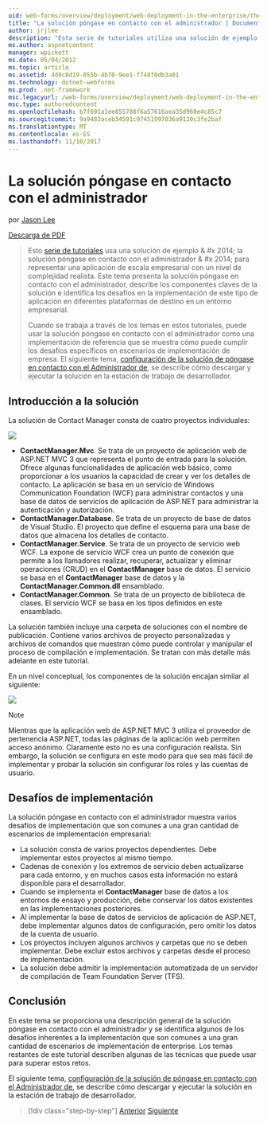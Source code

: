 ```yaml
---
uid: web-forms/overview/deployment/web-deployment-in-the-enterprise/the-contact-manager-solution
title: "La solución póngase en contacto con el administrador | Documentos de Microsoft"
author: jrjlee
description: "Esta serie de tutoriales utiliza una solución de ejemplo & #x 2014; la solución póngase en contacto con el administrador & #x 2014; para representar una aplicación de escala empresarial con una redistribución realista..."
ms.author: aspnetcontent
manager: wpickett
ms.date: 05/04/2012
ms.topic: article
ms.assetid: 4d8c8d19-055b-4b70-9ee1-f748f0db3a01
ms.technology: dotnet-webforms
ms.prod: .net-framework
msc.legacyurl: /web-forms/overview/deployment/web-deployment-in-the-enterprise/the-contact-manager-solution
msc.type: authoredcontent
ms.openlocfilehash: b7f691a1ee855788f6a57616aea35d960e4c85c7
ms.sourcegitcommit: 9a9483aceb34591c97451997036a9120c3fe2baf
ms.translationtype: MT
ms.contentlocale: es-ES
ms.lasthandoff: 11/10/2017
---
```

<a name="the-contact-manager-solution"></a>La solución póngase en contacto con el administrador
====================
por [Jason Lee](https://github.com/jrjlee)

[Descarga de PDF](https://msdnshared.blob.core.windows.net/media/MSDNBlogsFS/prod.evol.blogs.msdn.com/CommunityServer.Blogs.Components.WeblogFiles/00/00/00/63/56/8130.DeployingWebAppsInEnterpriseScenarios.pdf)

> Esto [serie de tutoriales](web-deployment-in-the-enterprise.md) usa una solución de ejemplo & #x 2014; la solución póngase en contacto con el administrador & #x 2014; para representar una aplicación de escala empresarial con un nivel de complejidad realista. Este tema presenta la solución póngase en contacto con el administrador, describe los componentes claves de la solución e identifica los desafíos en la implementación de este tipo de aplicación en diferentes plataformas de destino en un entorno empresarial.
> 
> Cuando se trabaja a través de los temas en estos tutoriales, puede usar la solución póngase en contacto con el administrador como una implementación de referencia que se muestra cómo puede cumplir los desafíos específicos en escenarios de implementación de empresa. El siguiente tema, [configuración de la solución de póngase en contacto con el Administrador de](setting-up-the-contact-manager-solution.md), se describe cómo descargar y ejecutar la solución en la estación de trabajo de desarrollador.


## <a name="solution-overview"></a>Introducción a la solución

La solución de Contact Manager consta de cuatro proyectos individuales:

![](the-contact-manager-solution/_static/image1.png)

- **ContactManager.Mvc**. Se trata de un proyecto de aplicación web de ASP.NET MVC 3 que representa el punto de entrada para la solución. Ofrece algunas funcionalidades de aplicación web básico, como proporcionar a los usuarios la capacidad de crear y ver los detalles de contacto. La aplicación se basa en un servicio de Windows Communication Foundation (WCF) para administrar contactos y una base de datos de servicios de aplicación de ASP.NET para administrar la autenticación y autorización.
- **ContactManager.Database**. Se trata de un proyecto de base de datos de Visual Studio. El proyecto que define el esquema para una base de datos que almacena los detalles de contacto.
- **ContactManager.Service**. Se trata de un proyecto de servicio web WCF. La expone de servicio WCF crea un punto de conexión que permite a los llamadores realizar, recuperar, actualizar y eliminar operaciones (CRUD) en el **ContactManager** base de datos. El servicio se basa en el **ContactManager** base de datos y la **ContactManager.Common.dll** ensamblado.
- **ContactManager.Common**. Se trata de un proyecto de biblioteca de clases. El servicio WCF se basa en los tipos definidos en este ensamblado.

La solución también incluye una carpeta de soluciones con el nombre de publicación. Contiene varios archivos de proyecto personalizadas y archivos de comandos que muestran cómo puede controlar y manipular el proceso de compilación e implementación. Se tratan con más detalle más adelante en este tutorial.

En un nivel conceptual, los componentes de la solución encajan similar al siguiente:

![](the-contact-manager-solution/_static/image2.png)

> [!NOTE]
> Mientras que la aplicación web de ASP.NET MVC 3 utiliza el proveedor de pertenencia ASP.NET, todas las páginas de la aplicación web permiten acceso anónimo. Claramente esto no es una configuración realista. Sin embargo, la solución se configura en este modo para que sea más fácil de implementar y probar la solución sin configurar los roles y las cuentas de usuario.


## <a name="deployment-challenges"></a>Desafíos de implementación

La solución póngase en contacto con el administrador muestra varios desafíos de implementación que son comunes a una gran cantidad de escenarios de implementación empresarial:

- La solución consta de varios proyectos dependientes. Debe implementar estos proyectos al mismo tiempo.
- Cadenas de conexión y los extremos de servicio deben actualizarse para cada entorno, y en muchos casos esta información no estará disponible para el desarrollador.
- Cuando se implementa el **ContactManager** base de datos a los entornos de ensayo y producción, debe conservar los datos existentes en las implementaciones posteriores.
- Al implementar la base de datos de servicios de aplicación de ASP.NET, debe implementar algunos datos de configuración, pero omitir los datos de la cuenta de usuario.
- Los proyectos incluyen algunos archivos y carpetas que no se deben implementar. Debe excluir estos archivos y carpetas desde el proceso de implementación.
- La solución debe admitir la implementación automatizada de un servidor de compilación de Team Foundation Server (TFS).

## <a name="conclusion"></a>Conclusión

En este tema se proporciona una descripción general de la solución póngase en contacto con el administrador y se identifica algunos de los desafíos inherentes a la implementación que son comunes a una gran cantidad de escenarios de implementación de enterprise. Los temas restantes de este tutorial describen algunas de las técnicas que puede usar para superar estos retos.

El siguiente tema, [configuración de la solución de póngase en contacto con el Administrador de](setting-up-the-contact-manager-solution.md), se describe cómo descargar y ejecutar la solución en la estación de trabajo de desarrollador.

>[!div class="step-by-step"]
[Anterior](web-deployment-in-the-enterprise.md)
[Siguiente](setting-up-the-contact-manager-solution.md)
